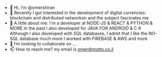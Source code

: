 - 👋 Hi, I’m @omershiran
- 👀 Recently I got interested in the development of digital currencies:
          blockchain and distributed networksת
          and the subject fascinates me
- 🌱 A little about me:
          I'm a developer at NODE-JS & REACT & PYTHON & MORE
          In the past I also developed for JAVA FOR ANDROID & C #
          Although I also developed with SQL databases, I admit that I like the NO-SQL database much more
          I worked with FIREBASE & AWS and more
- 💞️ I’m looking to collaborate on ...
- 📫 How to reach me? 
        my email is omer@motto.co.il

<!---
omershiran/omershiran is a ✨ special ✨ repository because its `README.md` (this file) appears on your GitHub profile.
You can click the Preview link to take a look at your changes.
--->
